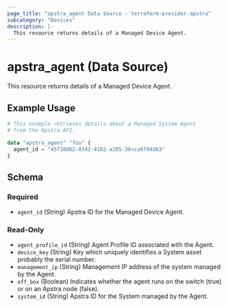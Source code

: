 ```yaml
---
page_title: "apstra_agent Data Source - terraform-provider-apstra"
subcategory: "Devices"
description: |-
  This resource returns details of a Managed Device Agent.
---
```


# apstra_agent (Data Source)

This resource returns details of a Managed Device Agent.


## Example Usage

```terraform
# This example retrieves details about a Managed System Agent
# from the Apstra API.

data "apstra_agent" "foo" {
  agent_id = "45718d62-0342-4182-a285-36cca8f04db3"
}
```

<!-- schema generated by tfplugindocs -->
## Schema

### Required

- `agent_id` (String) Apstra ID for the Managed Device Agent.

### Read-Only

- `agent_profile_id` (String) Agent Profile ID associated with the Agent.
- `device_key` (String) Key which uniquely identifies a System asset probably the serial number.
- `management_ip` (String) Management IP address of the system managed by the Agent.
- `off_box` (Boolean) Indicates whether the agent runs on the switch (true) or on an Apstra node (false).
- `system_id` (String) Apstra ID for the System managed by the Agent.
